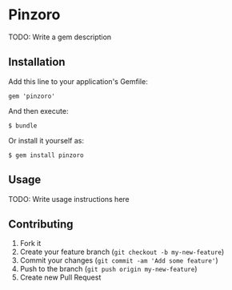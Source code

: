 # Pinzoro

TODO: Write a gem description

## Installation

Add this line to your application's Gemfile:

    gem 'pinzoro'

And then execute:

    $ bundle

Or install it yourself as:

    $ gem install pinzoro

## Usage

TODO: Write usage instructions here

## Contributing

1. Fork it
2. Create your feature branch (`git checkout -b my-new-feature`)
3. Commit your changes (`git commit -am 'Add some feature'`)
4. Push to the branch (`git push origin my-new-feature`)
5. Create new Pull Request
